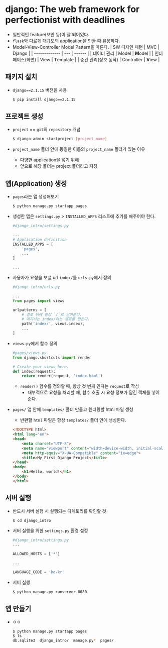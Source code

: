 # django: The web framework for perfectionist with deadlines

- 일반적인 feature(보안 등)이 잘 되어있다.
- `flask`와 다르게 대규모의 application을 만들 때 유용하다.
- Model-View-Controller Model Pattern을 따른다.
    | SW 디자인 패턴 | MVC | Django |
    | ------------- | --- | ------ |
    | 데이터 관리 | Model | **M**odel |
    | 인터페이스(화면) | View | **T**emplate |
    | 중간 관리(상호 동작) | Controller | **V**iew |

## 패키지 설치

- `django==2.1.15` 버전을 사용
    ```bash
    $ pip install django==2.1.15
    ```

## 프로젝트 생성

- `project` == `git`의 `repository` 개념
    ```bash
    $ django-admin startproject [project_name]
    ```

- `project_name` 폴더 안에 동일한 이름의 `project_name` 폴더가 있는 이유
    - 다양한 application을 넣기 위해
    - 앞으로 해당 폴더는 project 폴더라고 지칭

## 앱(Application) 생성

- `pages`라는 앱 생성해보기
    ```bash
    $ python manage.py startapp pages
    ```

- 생성한 앱은 `settings.py` > `INSTALLED_APPS` 리스트에 추가를 해주어야 한다.
    ```python
    #django_intro/settings.py

    ...
    # Application definition
    INSTALLED_APPS = [
        'pages',
        ...
    ]

    ...
    ```

- 사용자가 요청을 보낼 url `index/`를 `urls.py`에서 정의
    ```python
    #django_intro/urls.py

    ...
    from pages import views

    urlpatterns = [
        # 경로 뒤에 항상 `/`로 닫아준다.
        # 여기서는 index/라는 경로를 만든다.
        path('index/', views.index),
        ...
    ]
    ```

- `views.py`에서 함수 정의
    ```python
    #pages/views.py
    from django.shortcuts import render

    # Create your views here.
    def index(request):
        return render(request, 'index.html')
    ```
    - `render()` 함수를 정의할 때, 항상 첫 번째 인자는 `request`로 작성
        - 내부적으로 요청을 처리할 때, 함수 호출 시 요청 정보가 담긴 객체를 넣어준다.

- `pages/` 앱 안에 `templates/` 폴더 만들고 렌더링할 html 파일 생성
    - 반환할 `html` 파일은 항상 `templates/` 폴더 안에 생성한다.
    ```html
    <!DOCTYPE html>
    <html lang="en">
    <head>
        <meta charset="UTF-8">
        <meta name="viewport" content="width=device-width, initial-scale=1.0">
        <meta http-equiv="X-UA-Compatible" content="ie=edge">
        <title>My First Django Project</title>
    </head>
    <body>
        <h1>Hello, world!</h1>
    </body>
    </html>
    ```


## 서버 실행

- 반드시 서버 실행 시 실행되는 디렉토리를 확인할 것
    ```bash
    $ cd django_intro
    ```

- 서버 실행을 위한 `settings.py` 환경 설정
    ```python
    #django_intro/settings.py
    ...
    
    ALLOWED_HOSTS = ['*']

    ...

    LANGUAGE_CODE = 'ko-kr'
    ```

- 서버 실행
    ```bash
    $ python manage.py runserver 8080
    ```

## 앱 만들기

- ㅇㅇ
    ```bash
    $ python manage.py startapp pages
    $ ls
    db.sqlite3  django_intro/  manage.py*  pages/
    ```